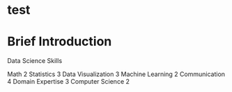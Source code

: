# test

# Brief Introduction
Data Science Skills

Math 2
Statistics 3
Data Visualization 3
Machine Learning 2
Communication 4
Domain Expertise 3
Computer Science 2


